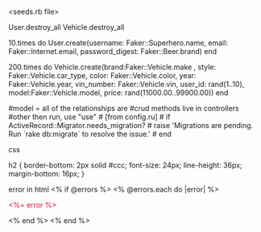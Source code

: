 <seeds.rb file>

User.destroy_all
Vehicle.destroy_all

10.times do
    User.create(username: Faker::Superhero.name, email: Faker::Internet.email, password_digest: Faker::Beer.brand)
end


200.times do
    Vehicle.create(brand:Faker::Vehicle.make , style: Faker::Vehicle.car_type, color: Faker::Vehicle.color, year: Faker::Vehicle.year, vin_number: Faker::Vehicle.vin, user_id: rand(1..10), model:Faker::Vehicle.model, price: rand(11000.00..99900.00))
end


<note>
#model = all of the relationships are 
#crud methods live in controllers
#other then run, use "use"

<deleted code>
# [from config.ru]
# if ActiveRecord::Migrator.needs_migration?
#   raise 'Migrations are pending. Run `rake db:migrate` to resolve the issue.'
# end



css

  h2 {
    border-bottom: 2px solid #ccc;
    font-size: 24px;
    line-height: 36px;
    margin-bottom: 16px;
  }


error in html
<% if @errors %>
  <% @errors.each do |error| %>
    <p style="color: crimson;"><%= error %></p>
  <% end %>
<% end %>